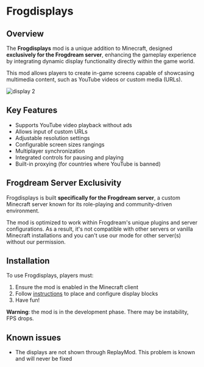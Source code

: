 # Frogdisplays

## Overview

The **Frogdisplays** mod is a unique addition to Minecraft, designed **exclusively for the Frogdream server**, enhancing the gameplay experience by integrating dynamic display functionality directly within the game world.

This mod allows players to create in-game screens capable of showcasing multimedia content, such as YouTube videos or custom media (URLs).

![display 2](https://cdn.modrinth.com/data/cached_images/2a8094d0422eef3d0b808b5c47f6e70fc6378fd1.jpeg)

## Key Features

- Supports YouTube video playback without ads
- Allows input of custom URLs
- Adjustable resolution settings
- Configurable screen sizes rangings
- Multiplayer synchronization
- Integrated controls for pausing and playing
- Built-in proxying (for countries where YouTube is banned)

## Frogdream Server Exclusivity

Frogdisplays is built **specifically for the Frogdream server**, a custom Minecraft server known for its role-playing and community-driven environment.

The mod is optimized to work within Frogdream's unique plugins and server configurations. As a result, it's not compatible with other servers or vanilla Minecraft installations and you can't use our mode for other server(s) without our permission.

## Installation

To use Frogdisplays, players must:

1. Ensure the mod is enabled in the Minecraft client
2. Follow [instructions]([https://frogdream.xyz/wiki](https://frogdream.xyz/wiki)) to place and configure display blocks
3. Have fun!

**Warning**: the mod is in the development phase. There may be instability, FPS drops.

## Known issues
- The displays are not shown through ReplayMod. This problem is known and will never be fixed
